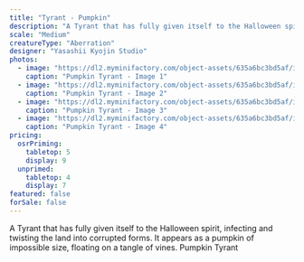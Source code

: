 ```yaml
---
title: "Tyrant - Pumpkin"
description: "A Tyrant that has fully given itself to the Halloween spirit, infecting and twisting the land into corrupted forms. It appears as a pumpkin of impossible size, floating on a tangle of vines. Pumpkin Tyrant"
scale: "Medium"
creatureType: "Aberration"
designer: "Yasashii Kyojin Studio"
photos:
  - image: "https://dl2.myminifactory.com/object-assets/635a6bc3bd5af/images/720X720-pumpkin-beholder-ps.jpg"
    caption: "Pumpkin Tyrant - Image 1"
  - image: "https://dl2.myminifactory.com/object-assets/635a6bc3bd5af/images/720X720-pumpkin-beholder-01-scale.jpg"
    caption: "Pumpkin Tyrant - Image 2"
  - image: "https://dl2.myminifactory.com/object-assets/635a6bc3bd5af/images/720X720-pumpkin-beholder-01b.jpg"
    caption: "Pumpkin Tyrant - Image 3"
  - image: "https://dl2.myminifactory.com/object-assets/635a6bc3bd5af/images/230X230-img-4008-6534b1bf3c55f.jpg"
    caption: "Pumpkin Tyrant - Image 4"
pricing:
  osrPriming:
    tabletop: 5
    display: 9
  unprimed:
    tabletop: 4
    display: 7
featured: false
forSale: false
---
```


A Tyrant that has fully given itself to the Halloween spirit, infecting and twisting the land into corrupted forms. It appears as a pumpkin of impossible size, floating on a tangle of vines. Pumpkin Tyrant